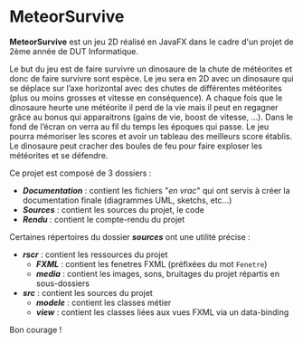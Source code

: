 # MeteorSurvive

**MeteorSurvive** est un jeu 2D réalisé en JavaFX dans le cadre d'un projet de 2ème année de DUT Informatique.

Le but du jeu est de faire survivre un dinosaure de la chute de météorites et donc de faire survivre sont espèce. Le jeu sera en 2D avec un dinosaure qui se déplace sur l’axe horizontal avec des chutes de différentes météorites (plus ou moins grosses et vitesse en conséquence). A chaque fois que le dinosaure heurte une météorite il perd de la vie mais il peut en regagner grâce au bonus qui apparaitrons (gains de vie, boost de vitesse, …). Dans le fond de l’écran on verra au fil du temps les époques qui passe. Le jeu pourra mémoriser les scores et avoir un tableau des meilleurs score établis. Le dinosaure peut cracher des boules de feu pour faire exploser les météorites et se défendre.

Ce projet est composé de 3 dossiers :

- ***Documentation*** : contient les fichiers "*en vrac*" qui ont servis à créer la documentation finale (diagrammes UML, sketchs, etc...)
- ***Sources*** : contient les sources du projet, le code
- ***Rendu*** : contient le compte-rendu du projet

Certaines répertoires du dossier ***sources*** ont une utilité précise :

- ***rscr*** : contient les ressources du projet
   - ***FXML*** : contient les fenetres FXML (préfixées du mot `Fenetre`)
   - ***media*** : contient les images, sons, bruitages du projet répartis en sous-dossiers
- ***src*** : contient les sources du projet
   - ***modele*** : contient les classes métier
   - ***view*** : contient les classes liées aux vues FXML via un data-binding

Bon courage !
